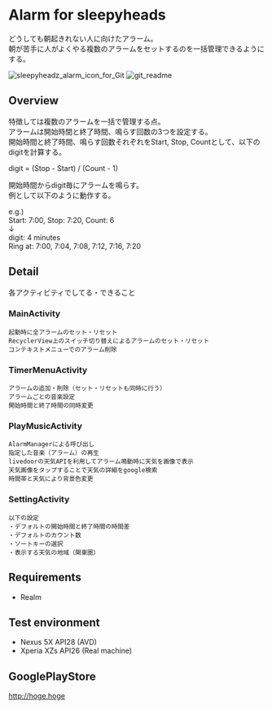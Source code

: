 # Alarm for sleepyheads

どうしても朝起きれない人に向けたアラーム。  
朝が苦手に人がよくやる複数のアラームをセットするのを一括管理できるようにする。  

![sleepyheadz_alarm_icon_for_Git](https://user-images.githubusercontent.com/51912962/75628063-d45c2300-5c18-11ea-915b-f7f589aaf3b5.png)
![git_readme](https://user-images.githubusercontent.com/51912962/75628036-ad9dec80-5c18-11ea-9513-1ef3c743fb59.png)

## Overview

特徴しては複数のアラームを一括で管理する点。  
アラームは開始時間と終了時間、鳴らす回数の3つを設定する。  
開始時間と終了時間、鳴らす回数それぞれをStart, Stop, Countとして、以下のdigitを計算する。 
 
digit = (Stop - Start) / (Count - 1) 
 
開始時間からdigit毎にアラームを鳴らす。  
例として以下のように動作する。 

e.g.)  
Start: 7:00, Stop: 7:20, Count: 6  
↓  
digit: 4 minutes  
Ring at: 7:00, 7:04, 7:08, 7:12, 7:16, 7:20  

## Detail

各アクティビティでしてる・できること

### MainActivity
```
起動時に全アラームのセット・リセット
RecyclerView上のスイッチ切り替えによるアラームのセット・リセット
コンテキストメニューでのアラーム削除
```

### TimerMenuActivity
```
アラームの追加・削除（セット・リセットも同時に行う）
アラームごとの音楽設定
開始時間と終了時間の同時変更
```

### PlayMusicActivity
```
AlarmManagerによる呼び出し
指定した音楽（アラーム）の再生
livedoorの天気APIを利用してアラーム鳴動時に天気を画像で表示
天気画像をタップすることで天気の詳細をgoogle検索
時間帯と天気により背景色変更
```

### SettingActivity
```
以下の設定
・デフォルトの開始時間と終了時間の時間差
・デフォルトのカウント数
・ソートキーの選択
・表示する天気の地域（関東圏）
```

## Requirements
- Realm

## Test environment
- Nexus 5X API28 (AVD)
- Xperia XZs API26 (Real machine)

## GooglePlayStore
http://hoge.hoge
